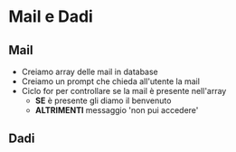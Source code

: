 # Mail e Dadi #


## Mail ##

- Creiamo array delle mail in database
- Creiamo un prompt che chieda all'utente la mail
- Ciclo for per controllare se la mail è presente nell'array
    - **SE** è presente gli diamo il benvenuto
    - **ALTRIMENTI** messaggio 'non pui accedere' 

## Dadi ##